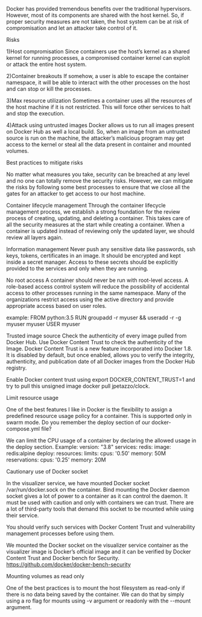 Docker has provided tremendous benefits over the traditional hypervisors. 
However, most of its components are shared with the host kernel. So, if proper security measures are not taken, the host system can be at
risk of compromisation and let an attacker take control of it.

Risks

1)Host compromisation
Since containers use the host’s kernel as a shared kernel for running processes, a compromised container kernel can exploit or attack the entire host system.

2)Container breakouts
If somehow, a user is able to escape the container namespace,
it will be able to interact with the other processes on the host and can stop or kill the processes.

3)Max resource utilization
Sometimes a container uses all the resources of the host machine if it is not restricted. This will force other services to halt and stop the execution.

4)Attack using untrusted images
Docker allows us to run all images present on Docker Hub as well a local build. So, when an image from an untrusted source is run on the machine,
the attacker’s malicious program may get access to the kernel or steal all the data present in container and mounted volumes.

Best practices to mitigate risks

No matter what measures you take, security can be breached at any level and no one can totally remove the security risks. 
However, we can mitigate the risks by following some best processes to ensure that we close all the gates for an attacker to get access to our host machine.

Container lifecycle management
Through the container lifecycle management process, we establish a strong foundation for the review process of creating, 
updating, and deleting a container. This takes care of all the security measures at the start while creating a container.
When a container is updated instead of reviewing only the updated layer, we should review all layers again.

Information management
Never push any sensitive data like passwords, ssh keys, tokens, certificates in an image. 
It should be encrypted and kept inside a secret manager. Access to these secrets should be explicitly provided to the services and only when they are running.

No root access
A container should never be run with root-level access. A role-based access control system will reduce the possibility of 
accidental access to other processes running in the same namespace. Many of the organizations restrict access using the active directory
and provide appropriate access based on user roles.

example:
FROM python:3.5
RUN groupadd -r myuser && useradd -r -g myuser myuser
<HERE DO WHAT YOU HAVE TO DO AS A ROOT USER LIKE INSTALLING PACKAGES ETC.>
USER myuser

Trusted image source
Check the authenticity of every image pulled from Docker Hub. Use Docker Content Trust to check the authenticity of the Image. 
Docker Content Trust is a new feature incorporated into Docker 1.8. It is disabled by default, but once enabled, allows you to verify the integrity,
authenticity, and publication date of all Docker images from the Docker Hub registry.

Enable Docker content trust using export DOCKER_CONTENT_TRUST=1 and try to pull this unsigned image docker pull jpetazzo/clock.

Limit resource usage

One of the best features I like in Docker is the flexibility to assign a predefined resource usage policy for a container. 
This is supported only in swarm mode. Do you remember the deploy section of our docker-compose.yml file?

We can limit the CPU usage of a container by declaring the allowed usage in the deploy section. Example:
version: "3.8"
services:
  redis:
    image: redis:alpine
    deploy:
      resources:
        limits:
          cpus: '0.50'
          memory: 50M
        reservations:
          cpus: '0.25'
          memory: 20M
          
Cautionary use of Docker socket

In the visualizer service, we have mounted Docker socket /var/run/docker.sock on the container. 
Bind mounting the Docker daemon socket gives a lot of power to a container as it can control the daemon.
It must be used with caution and only with containers we can trust. There are a lot of third-party tools that demand this socket to 
be mounted while using their service.

You should verify such services with Docker Content Trust and vulnerability management processes before using them.

We mounted the Docker socket on the visualizer service container as the visualizer image is Docker’s official image 
and it can be verified by Docker Content Trust and Docker bench for Security.
https://github.com/docker/docker-bench-security

Mounting volumes as read only

One of the best practices is to mount the host filesystem as read-only if there is no data being saved by the container. 
We can do that by simply using a ro flag for mounts using -v argument or readonly with the --mount argument.



